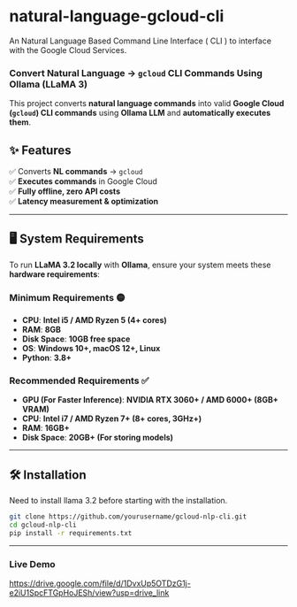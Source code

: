 # natural-language-gcloud-cli
An Natural Language Based Command Line Interface ( CLI ) to interface with the Google Cloud Services.

### Convert Natural Language → `gcloud` CLI Commands Using Ollama (LLaMA 3)
This project converts **natural language commands** into valid **Google Cloud (`gcloud`) CLI commands** using **Ollama LLM** and **automatically executes them**.

## ✨ Features
✅ Converts **NL commands** → `gcloud`  
✅ **Executes commands** in Google Cloud  
✅ **Fully offline, zero API costs**  
✅ **Latency measurement & optimization**  

---

## **🖥️ System Requirements**
To run **LLaMA 3.2 locally** with **Ollama**, ensure your system meets these **hardware requirements**:

### **Minimum Requirements** 🟡
- **CPU**: **Intel i5 / AMD Ryzen 5 (4+ cores)**  
- **RAM**: **8GB**  
- **Disk Space**: **10GB free space**  
- **OS**: **Windows 10+, macOS 12+, Linux**  
- **Python**: **3.8+**  

### **Recommended Requirements** ✅  
- **GPU (For Faster Inference)**: **NVIDIA RTX 3060+ / AMD 6000+ (8GB+ VRAM)**  
- **CPU**: **Intel i7 / AMD Ryzen 7+ (8+ cores, 3GHz+)**  
- **RAM**: **16GB+**  
- **Disk Space**: **20GB+ (For storing models)**  

---

## 🛠️ Installation
Need to install llama 3.2 before starting with the installation.
```bash
git clone https://github.com/yourusername/gcloud-nlp-cli.git
cd gcloud-nlp-cli
pip install -r requirements.txt
```
---

### **Live Demo**
https://drive.google.com/file/d/1DvxUp5OTDzG1j-e2iU1SpcFTGpHoJESh/view?usp=drive_link
